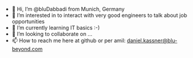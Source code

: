 - 👋 Hi, I’m @bluDabbadi from Munich, Germany
- 👀 I’m interested in to interact with very good engineers to talk about job opportunities
- 🌱 I’m currently learning IT basics :-)
- 💞️ I’m looking to collaborate on ...
- 📫 How to reach me here at github or per amil: daniel.kassner@blu-beyond.com

<!---
bluDabbadi/bluDabbadi is a ✨ special ✨ repository because its `README.md` (this file) appears on your GitHub profile.
You can click the Preview link to take a look at your changes.
--->
